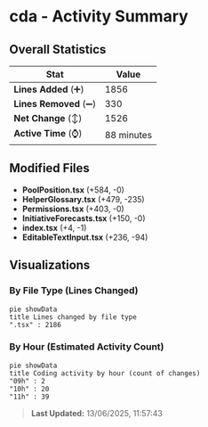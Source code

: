 # cda - Activity Summary 

## Overall Statistics

| Stat                   | Value                                                             |
| ---------------------- | ----------------------------------------------------------------- |
| **Lines Added** (➕)   | 1856                                          |
| **Lines Removed** (➖) | 330                                        |
| **Net Change** (↕)    | 1526                |
| **Active Time** (⌚)   | 88 minutes |


## Modified Files
- **PoolPosition.tsx** (+584, -0)
- **HelperGlossary.tsx** (+479, -235)
- **Permissions.tsx** (+403, -0)
- **InitiativeForecasts.tsx** (+150, -0)
- **index.tsx** (+4, -1)
- **EditableTextInput.tsx** (+236, -94)

## Visualizations

### By File Type (Lines Changed)

```mermaid
pie showData
title Lines changed by file type
".tsx" : 2186
```

### By Hour (Estimated Activity Count)

```mermaid
pie showData
title Coding activity by hour (count of changes)
"09h" : 2
"10h" : 20
"11h" : 39
```


> **Last Updated:** 13/06/2025, 11:57:43